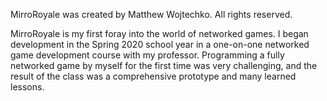 MirroRoyale was created by Matthew Wojtechko. All rights reserved.

MirroRoyale is my first foray into the world of networked games. I began development in the Spring 2020 school year in a one-on-one networked game development course with my professor.
Programming a fully networked game by myself for the first time was very challenging, and the result of the class was a comprehensive prototype and many learned lessons. 
